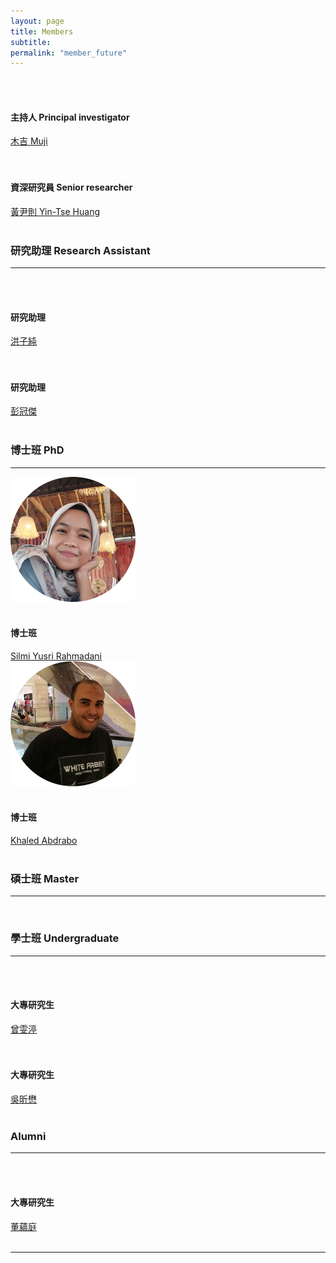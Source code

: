 ```yaml
---
layout: page
title: Members
subtitle:
permalink: "member_future"
--- 
```

<div class="container-fluid">
  <div class="row">
    <div class="col no-gutters col-sm col-md">
      <div class="hovereffect">
        <a class="info" href="muji"><img class="img-responsive" src="/assets/img/people/Muji_TV_crop_circle.gif" alt=""></a>
      </div><br>
      <h4>主持人 Principal investigator</h4>
      <a href="muji">木吉 Muji</a><br>
    </div>
    <div class="col no-gutters col-sm col-md">
      <div class="hovereffect">
        <a class="info" href="ythuang"><img class="img-responsive" src="/assets/img/people/Me2021_circle_200.png" alt=""></a>
      </div><br>
      <h4>資深研究員 Senior researcher</h4>
      <a href="ythuang">黃尹則 Yin-Tse Huang</a><br>
    </div>
  </div><br>
  <h3>研究助理 Research Assistant</h3>
  <hr/>
  <div class="row">
    <div class="col no-gutters col-sm col-md">
      <div class="hovereffect">
        <a class="info" href="洪子純"><img class="img-responsive" src="/assets/img/people/洪子純_200.PNG" alt=""></a>
      </div><br>
      <h4>研究助理</h4>
      <a href="洪子純">洪子純</a><br>
    </div>
    <div class="col no-gutters col-sm col-md">
      <div class="hovereffect">
        <a class="info" href="cypher"><img class="img-responsive" src="/assets/img/people/guanjie_200.png" alt=""></a>
      </div><br>
      <h4>研究助理</h4>
      <a href="cypher">彭冠傑</a><br>
    </div>
  </div><br>
  <h3>博士班 PhD</h3>
    <hr/>
  <div class="row">
    <div class="col no-gutters col-sm col-md">
      <div class="hovereffect">
        <a class="info" href="silmi"><img class="img-responsive" src="/assets/img/people/silmi_200.png" alt=""></a>
      </div><br>
      <h4>博士班</h4>
      <a href="silmi">Silmi Yusri Rahmadani</a><br>
    </div>
    <div class="col no-gutters col-sm col-md">
      <div class="hovereffect">
        <a class="info" href="khaled"><img class="img-responsive" src="/assets/img/people/khaled_200.png" alt=""></a>
      </div><br>
      <h4>博士班</h4>
      <a href="khaled">Khaled Abdrabo</a><br>
    </div>
  </div><br>
  <h3>碩士班 Master</h3>
    <hr/>
    <br>
  <h3>學士班 Undergraduate</h3>
    <hr/>
  <div class="row">
    <div class="col no-gutters col-sm col-md">
      <div class="hovereffect">
        <a class="info" href="曾雯渟"><img class="img-responsive" src="/assets/img/people/曾雯渟_circle.png" alt=""></a>
      </div><br>
      <h4>大專研究生</h4>
        <a href="曾雯渟">曾雯渟</a><br>
      </div>
    <div class="col no-gutters col-sm col-md">
      <div class="hovereffect">
        <a class="info" href="吳昕懋"><img class="img-responsive" src="/assets/img/people/吳昕懋_200.PNG" alt=""></a>
        </div><br>
      <h4>大專研究生</h4>
      <a href="吳昕懋">吳昕懋</a><br>
    </div>
    </div><br>
    <h3>Alumni</h3>
    <hr/>
  <div class="row">
    <div class="col no-gutters col-sm col-md">
      <div class="hovereffect">
        <a class="info" href="董蘊庭"><img class="img-responsive" src="/assets/img/people/董蘊庭_circle.png" alt=""></a>
      </div><br>
      <h4>大專研究生</h4>
      <a href="董蘊庭">董蘊庭</a><br>
    </div>
    </div><br>
  <div class="row">
    <hr/>
    <br>
    <br>
    <div class="col no-gutters col-sm col-md">
      <div class="hovereffect">
        <a class="info" href="join_us"><img class="img-responsive" src="/assets/img/people/joinus_circle_200.png" alt=""></a>
      </div><br>
      <h4> </h4>
      <a href="join_us"> </a><br>
    </div>
    <div class="col no-gutters col-sm col-md">
    </div>
  </div>
